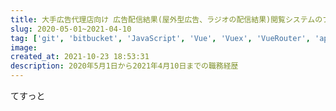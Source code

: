 ```yaml
---
title: 大手広告代理店向け 広告配信結果(屋外型広告、ラジオの配信結果)閲覧システムのフロントエンド担当	
slug: 2020-05-01~2021-04-10
tag: ['git', 'bitbucket', 'JavaScript', 'Vue', 'Vuex', 'VueRouter', 'apexcharts', 'vuelidate']
image:
created_at: 2021-10-23 18:53:31
description: 2020年5月1日から2021年4月10日までの職務経歴
---
```


てすっと